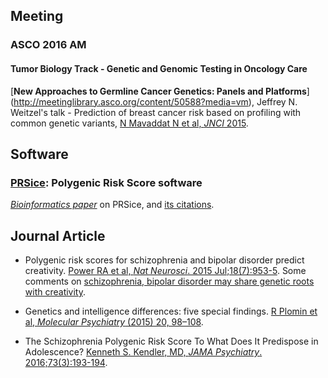 ## Meeting

### ASCO 2016 AM

#### Tumor Biology Track - Genetic and Genomic Testing in Oncology Care

[**New Approaches to Germline Cancer Genetics: Panels and Platforms**]
(http://meetinglibrary.asco.org/content/50588?media=vm), Jeffrey N. Weitzel's talk - 
Prediction of breast cancer risk based on profiling with common genetic variants, 
[N Mavaddat N et al, *JNCI* 2015](http://jnci.oxfordjournals.org/content/107/5/djv036.long).

## Software

### [PRSice](http://prsice.info/): Polygenic Risk Score software

[*Bioinformatics paper*](http://bioinformatics.oxfordjournals.org/content/31/9/1466.full) on PRSice, and [its citations](https://scholar.google.com/scholar?ion=1&espv=2&bav=on.2,or.r_cp.&bvm=bv.126130881,d.eWE&biw=1440&bih=778&dpr=1&um=1&ie=UTF-8&lr&cites=13515237798981485237).

## Journal Article

* Polygenic risk scores for schizophrenia and bipolar disorder predict creativity. 
[Power RA et al, *Nat Neurosci*. 2015 Jul;18(7):953-5](http://www.ncbi.nlm.nih.gov/pubmed/26053403). Some comments on [schizophrenia, bipolar disorder may share genetic roots with creativity](https://www.sciencedaily.com/releases/2015/06/150608120145.htm).

* Genetics and intelligence differences: five special findings. [R Plomin et al, *Molecular Psychiatry* (2015) 20, 98–108](http://www.nature.com/mp/journal/v20/n1/full/mp2014105a.html).

* The Schizophrenia Polygenic Risk Score To What Does It Predispose in Adolescence? [Kenneth S. Kendler, MD, *JAMA Psychiatry*. 2016;73(3):193-194](http://sci-hub.cc/10.1001/jamapsychiatry.2015.2964).

